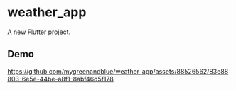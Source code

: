 # weather_app

A new Flutter project.

## Demo
https://github.com/mygreenandblue/weather_app/assets/88526562/83e88803-6e5e-44be-a8f1-8abf46d5f178

